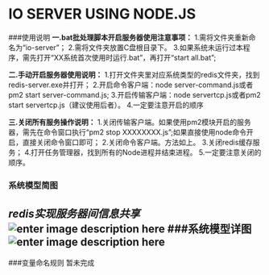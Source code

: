 IO SERVER USING NODE.JS
===================
###使用说明
 **一.bat批处理脚本开启服务器使用注意事项：**
 1.需将文件夹重新命名为“io-server”；
 2.需将文件夹放置C盘根目录下。
 3.如果系统未运行过本程序，需先打开“XX系统首次使用时运行.bat”，再打开“start all.bat”;
 
 
 **二.手动开启服务器使用说明：**
 1.打开文件夹里对应系统类型的redis文件夹，找到redis-server.exe并打开；
 2.开启命令客户端：node server-command.js或者pm2 start server-command.js;
 3.开启传输客户端：node servertcp.js或者pm2 start servertcp.js（建议使用后者）。
 4.一定要注意开启的顺序
 
 
 **三.关闭所有服务操作说明：**
 1.关闭传输客户端。如果使用pm2模块开启的服务器，需先在命令窗口执行“pm2 stop XXXXXXXX.js”;如果直接使用node命令开启，直接关闭命令窗口即可；
 2.关闭命令客户端。方法如上。
 3.关闭redis缓存服务；
 4.打开任务管理器，找到所有的Node进程并结束进程。
 5.一定要注意关闭的顺序。

### 系统模型简图

*redis实现服务器间信息共享*
![enter image description here](http://chuantu.biz/t2/11/1438744468x-1566638895.png)
###系统模型详图
![enter image description here](http://chuantu.biz/t2/11/1438743158x-1566638895.png)
----------
###变量命名规则
暂未完成